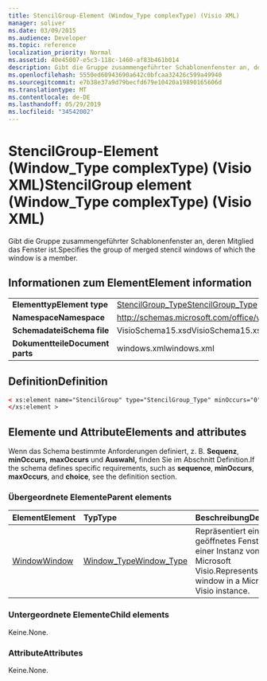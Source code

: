 ```yaml
---
title: StencilGroup-Element (Window_Type complexType) (Visio XML)
manager: soliver
ms.date: 03/09/2015
ms.audience: Developer
ms.topic: reference
localization_priority: Normal
ms.assetid: 40e45007-e5c3-118c-1460-af83b461b014
description: Gibt die Gruppe zusammengeführter Schablonenfenster an, deren Mitglied das Fenster ist.
ms.openlocfilehash: 5550ed60943690a642c0bfcaa32426c599a49940
ms.sourcegitcommit: e7b38e37a9d79becfd679e10420a19890165606d
ms.translationtype: MT
ms.contentlocale: de-DE
ms.lasthandoff: 05/29/2019
ms.locfileid: "34542002"
---
```

# <a name="stencilgroup-element-window_type-complextype-visio-xml"></a><span data-ttu-id="085c9-103">StencilGroup-Element (Window_Type complexType) (Visio XML)</span><span class="sxs-lookup"><span data-stu-id="085c9-103">StencilGroup element (Window_Type complexType) (Visio XML)</span></span>

<span data-ttu-id="085c9-104">Gibt die Gruppe zusammengeführter Schablonenfenster an, deren Mitglied das Fenster ist.</span><span class="sxs-lookup"><span data-stu-id="085c9-104">Specifies the group of merged stencil windows of which the window is a member.</span></span>
  
## <a name="element-information"></a><span data-ttu-id="085c9-105">Informationen zum Element</span><span class="sxs-lookup"><span data-stu-id="085c9-105">Element information</span></span>

|||
|:-----|:-----|
|<span data-ttu-id="085c9-106">**Elementtyp**</span><span class="sxs-lookup"><span data-stu-id="085c9-106">**Element type**</span></span> <br/> |[<span data-ttu-id="085c9-107">StencilGroup_Type</span><span class="sxs-lookup"><span data-stu-id="085c9-107">StencilGroup_Type</span></span>](stencilgroup_type-complextypevisio-xml.md) <br/> |
|<span data-ttu-id="085c9-108">**Namespace**</span><span class="sxs-lookup"><span data-stu-id="085c9-108">**Namespace**</span></span> <br/> |http://schemas.microsoft.com/office/visio/2012/main  <br/> |
|<span data-ttu-id="085c9-109">**Schemadatei**</span><span class="sxs-lookup"><span data-stu-id="085c9-109">**Schema file**</span></span> <br/> |<span data-ttu-id="085c9-110">VisioSchema15.xsd</span><span class="sxs-lookup"><span data-stu-id="085c9-110">VisioSchema15.xsd</span></span>  <br/> |
|<span data-ttu-id="085c9-111">**Dokumentteile**</span><span class="sxs-lookup"><span data-stu-id="085c9-111">**Document parts**</span></span> <br/> |<span data-ttu-id="085c9-112">windows.xml</span><span class="sxs-lookup"><span data-stu-id="085c9-112">windows.xml</span></span>  <br/> |
   
## <a name="definition"></a><span data-ttu-id="085c9-113">Definition</span><span class="sxs-lookup"><span data-stu-id="085c9-113">Definition</span></span>

```XML
< xs:element name="StencilGroup" type="StencilGroup_Type" minOccurs="0" maxOccurs="1" >
</xs:element >
```

## <a name="elements-and-attributes"></a><span data-ttu-id="085c9-114">Elemente und Attribute</span><span class="sxs-lookup"><span data-stu-id="085c9-114">Elements and attributes</span></span>

<span data-ttu-id="085c9-115">Wenn das Schema bestimmte Anforderungen definiert, z. B. **Sequenz**, **minOccurs,** **maxOccurs** und **Auswahl,** finden Sie im Abschnitt Definition.</span><span class="sxs-lookup"><span data-stu-id="085c9-115">If the schema defines specific requirements, such as **sequence**, **minOccurs**, **maxOccurs**, and **choice**, see the definition section.</span></span> 
  
### <a name="parent-elements"></a><span data-ttu-id="085c9-116">Übergeordnete Elemente</span><span class="sxs-lookup"><span data-stu-id="085c9-116">Parent elements</span></span>

|<span data-ttu-id="085c9-117">**Element**</span><span class="sxs-lookup"><span data-stu-id="085c9-117">**Element**</span></span>|<span data-ttu-id="085c9-118">**Typ**</span><span class="sxs-lookup"><span data-stu-id="085c9-118">**Type**</span></span>|<span data-ttu-id="085c9-119">**Beschreibung**</span><span class="sxs-lookup"><span data-stu-id="085c9-119">**Description**</span></span>|
|:-----|:-----|:-----|
|[<span data-ttu-id="085c9-120">Window</span><span class="sxs-lookup"><span data-stu-id="085c9-120">Window</span></span>](window-element-windows_type-complextypevisio-xml.md) <br/> |[<span data-ttu-id="085c9-121">Window_Type</span><span class="sxs-lookup"><span data-stu-id="085c9-121">Window_Type</span></span>](window_type-complextypevisio-xml.md) <br/> |<span data-ttu-id="085c9-122">Repräsentiert ein geöffnetes Fenster in einer Instanz von Microsoft Visio.</span><span class="sxs-lookup"><span data-stu-id="085c9-122">Represents an open window in a Microsoft Visio instance.</span></span>  <br/> |
   
### <a name="child-elements"></a><span data-ttu-id="085c9-123">Untergeordnete Elemente</span><span class="sxs-lookup"><span data-stu-id="085c9-123">Child elements</span></span>

<span data-ttu-id="085c9-124">Keine.</span><span class="sxs-lookup"><span data-stu-id="085c9-124">None.</span></span>
  
### <a name="attributes"></a><span data-ttu-id="085c9-125">Attribute</span><span class="sxs-lookup"><span data-stu-id="085c9-125">Attributes</span></span>

<span data-ttu-id="085c9-126">Keine.</span><span class="sxs-lookup"><span data-stu-id="085c9-126">None.</span></span>
  

